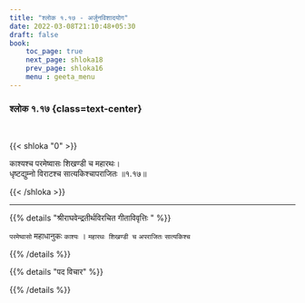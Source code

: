 ```yaml
---
title: "श्लोक १.१७ - अर्जुनविशादयोग"
date: 2022-03-08T21:10:48+05:30
draft: false
book:
    toc_page: true
    next_page: shloka18
    prev_page: shloka16
    menu : geeta_menu
---
```




### श्लोक १.१७ {class=text-center}

<br/>

{{< shloka  "0"  >}}

काश्यश्च परमेष्वासः शिखण्डी च महारथः।  
धृष्टद्युम्नो विराटश्च सात्यकिश्चापराजितः  ॥१.१७॥

{{< /shloka >}}


---

{{% details "श्रीराघवेन्द्रतीर्थविरचित गीताविवृत्तिः " %}}

`परमेष्वासो` महाधानुकः `काश्यः` ।
`महारथः शिखण्डी च` `अपराजितः` `सात्यकिश्च`

{{% /details %}}

{{% details "पद विचार" %}}


{{% /details %}}
